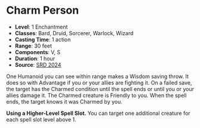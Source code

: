 # Charm Person

- **Level**: 1 Enchantment
- **Classes**: Bard, Druid, Sorcerer, Warlock, Wizard
- **Casting Time**: 1 action
- **Range**: 30 feet
- **Components**: V, S
- **Duration**: 1 hour
- **Source**: [SRD 2024](../../../srds/SRD_2024.pdf)

One Humanoid you can see within range makes a Wisdom saving throw. It does so with Advantage if you or your allies are fighting it. On a failed save, the target has the Charmed condition until the spell ends or until you or your allies damage it. The Charmed creature is Friendly to you. When the spell ends, the target knows it was Charmed by you.

**Using a Higher-Level Spell Slot.** You can target one additional creature for each spell slot level above 1.
